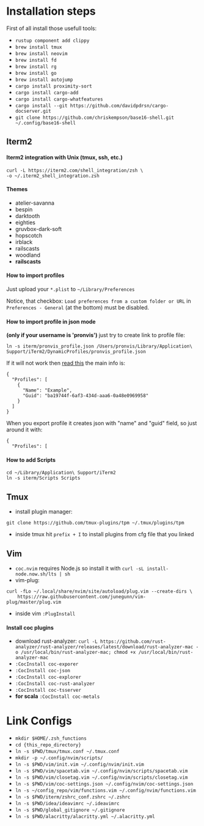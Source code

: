 # Installation steps
First of all install those usefull tools:
- `rustup component add clippy`
- `brew install tmux`
- `brew install neovim`
- `brew install fd`
- `brew install rg`
- `brew install go`
- `brew install autojump`
- `cargo install proximity-sort`
- `cargo install cargo-add`
- `cargo install cargo-whatfeatures`
- `cargo install --git https://github.com/davidpdrsn/cargo-docserver.git`
- `git clone https://github.com/chriskempson/base16-shell.git ~/.config/base16-shell`

## Iterm2
#### Iterm2 integration with Unix (tmux, ssh, etc.)
```
curl -L https://iterm2.com/shell_integration/zsh \
-o ~/.iterm2_shell_integration.zsh
```

#### Themes
- atelier-savanna
- bespin
- darktooth
- eighties
- gruvbox-dark-soft
- hopscotch
- irblack
- railscasts
- woodland
- **railscasts**

#### How to import profiles
Just upload your `*.plist` to `~/Library/Preferences`

Notice, that checkbox:
`Load preferences from a custom folder or URL`
in `Preferences - General` (at the bottom) must be disabled.

#### How to import profile in json mode
**(only if your username is 'pronvis')** just try to create link to profile file:
```
ln -s iterm/pronvis_profile.json /Users/pronvis/Library/Application\ Support/iTerm2/DynamicProfiles/pronvis_profile.json
```
If it will not work then [read this](https://www.iterm2.com/documentation-dynamic-profiles.html)
the main info is:
```
{
  "Profiles": [
    {
      "Name": "Example",
      "Guid": "ba19744f-6af3-434d-aaa6-0a48e0969958"
    }
  ]
}
```

When you export profile it creates json with "name" and "guid" field, so just around it with:
```
{
  "Profiles": [
```

#### How to add Scripts
```
cd ~/Library/Application\ Support/iTerm2
ln -s iterm/Scripts Scripts
```

## Tmux
- install plugin manager:
```
git clone https://github.com/tmux-plugins/tpm ~/.tmux/plugins/tpm
```
- inside tmux hit `prefix + I` to install plugins from cfg file that you linked

## Vim
- `coc.nvim` requires Node.js so install it with `curl -sL install-node.now.sh/lts | sh`
- vim-plug:
```
curl -fLo ~/.local/share/nvim/site/autoload/plug.vim --create-dirs \
    https://raw.githubusercontent.com/junegunn/vim-plug/master/plug.vim
```
- inside vim `:PlugInstall`

#### Install coc plugins
- download rust-analyzer: `curl -L https://github.com/rust-analyzer/rust-analyzer/releases/latest/download/rust-analyzer-mac -o /usr/local/bin/rust-analyzer-mac; chmod +x /usr/local/bin/rust-analyzer-mac`
- `:CocInstall coc-exporer`
- `:CocInstall coc-json`
- `:CocInstall coc-explorer`
- `:CocInstall coc-rust-analyzer`
- `:CocInstall coc-tsserver`
- **for scala** `:CocInstall coc-metals`

# Link Configs
- `mkdir $HOME/.zsh_functions`
- `cd {this_repo_directory}`
- `ln -s $PWD/tmux/tmux.conf ~/.tmux.conf`
- `mkdir -p ~/.config/nvim/scripts/`
- `ln -s $PWD/vim/init.vim ~/.config/nvim/init.vim`
- `ln -s $PWD/vim/spacetab.vim ~/.config/nvim/scripts/spacetab.vim`
- `ln -s $PWD/vim/closetag.vim ~/.config/nvim/scripts/closetag.vim`
- `ln -s $PWD/vim/coc-settings.json ~/.config/nvim/coc-settings.json`
- `ln -s ~/config_repo/vim/functions.vim ~/.config/nvim/functions.vim`
- `ln -s $PWD/iterm/zshrc_conf.zshrc ~/.zshrc`
- `ln -s $PWD/idea/ideavimrc ~/.ideavimrc`
- `ln -s $PWD/global_gitignore ~/.gitignore`
- `ln -s $PWD/alacritty/alacritty.yml ~/.alacritty.yml`
